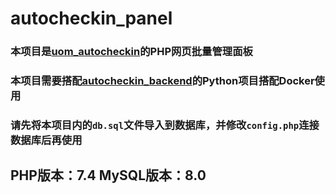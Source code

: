 # autocheckin_panel
### 本项目是[uom_autocheckin](https://github.com/pplulee/uom_autocheckin)的PHP网页批量管理面板
### 本项目需要搭配[autocheckin_backend](https://github.com/pplulee/autocheckin_backend)的Python项目搭配Docker使用
### 请先将本项目内的`db.sql`文件导入到数据库，并修改`config.php`连接数据库后再使用
## PHP版本：7.4 MySQL版本：8.0

